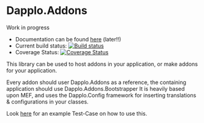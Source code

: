 Dapplo.Addons
=====================
Work in progress

- Documentation can be found [here](http://www.dapplo.net/blocks/Dapplo.Addons) (later!!)
- Current build status: [![Build status](https://ci.appveyor.com/api/projects/status/bem7losuu07ywvyr?svg=true)](https://ci.appveyor.com/project/dapplo/dapplo-addons)
- Coverage Status: [![Coverage Status](https://coveralls.io/repos/github/dapplo/Dapplo.Addons/badge.svg?branch=master)](https://coveralls.io/github/dapplo/Dapplo.Addons?branch=master)

This library can be used to host addons in your application, or make addons for your application.

Every addon should user Dapplo.Addons as a reference, the containing application should use Dapplo.Addons.Bootstrapper
It is heavily based upon MEF, and uses the Dapplo.Config framework for inserting translations & configurations in your classes.

Look [here](https://github.com/dapplo/Dapplo.Addons/blob/master/Dapplo.Addons.Tests/AddonTest.cs) for an example Test-Case on how to use this.

